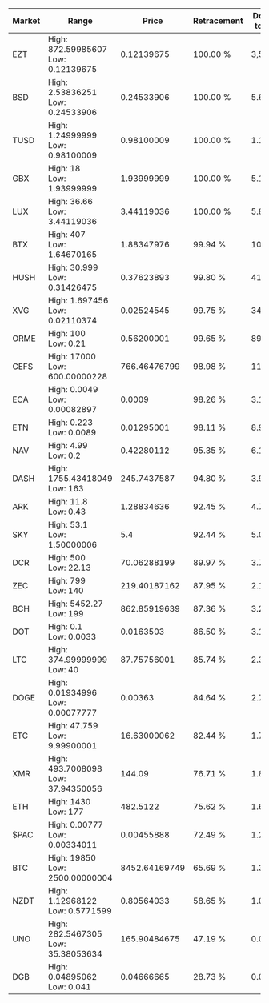 | Market | Range | Price| Retracement | Doubles to 50% |
| --- | --- | --- | --- | --- |
| EZT | High: 872.59985607<br />Low: 0.12139675 | 0.12139675 | 100.00 % | 3,594.50 |
| BSD | High: 2.53836251<br />Low: 0.24533906 | 0.24533906 | 100.00 % | 5.67 |
| TUSD | High: 1.24999999<br />Low: 0.98100009 | 0.98100009 | 100.00 % | 1.14 |
| GBX | High: 18<br />Low: 1.93999999 | 1.93999999 | 100.00 % | 5.14 |
| LUX | High: 36.66<br />Low: 3.44119036 | 3.44119036 | 100.00 % | 5.83 |
| BTX | High: 407<br />Low: 1.64670165 | 1.88347976 | 99.94 % | 108.48 |
| HUSH | High: 30.999<br />Low: 0.31426475 | 0.37623893 | 99.80 % | 41.61 |
| XVG | High: 1.697456<br />Low: 0.02110374 | 0.02524545 | 99.75 % | 34.04 |
| ORME | High: 100<br />Low: 0.21 | 0.56200001 | 99.65 % | 89.15 |
| CEFS | High: 17000<br />Low: 600.00000228 | 766.46476799 | 98.98 % | 11.48 |
| ECA | High: 0.0049<br />Low: 0.00082897 | 0.0009 | 98.26 % | 3.18 |
| ETN | High: 0.223<br />Low: 0.0089 | 0.01295001 | 98.11 % | 8.95 |
| NAV | High: 4.99<br />Low: 0.2 | 0.42280112 | 95.35 % | 6.14 |
| DASH | High: 1755.43418049<br />Low: 163 | 245.7437587 | 94.80 % | 3.90 |
| ARK | High: 11.8<br />Low: 0.43 | 1.28834636 | 92.45 % | 4.75 |
| SKY | High: 53.1<br />Low: 1.50000006 | 5.4 | 92.44 % | 5.06 |
| DCR | High: 500<br />Low: 22.13 | 70.06288199 | 89.97 % | 3.73 |
| ZEC | High: 799<br />Low: 140 | 219.40187162 | 87.95 % | 2.14 |
| BCH | High: 5452.27<br />Low: 199 | 862.85919639 | 87.36 % | 3.27 |
| DOT | High: 0.1<br />Low: 0.0033 | 0.0163503 | 86.50 % | 3.16 |
| LTC | High: 374.99999999<br />Low: 40 | 87.75756001 | 85.74 % | 2.36 |
| DOGE | High: 0.01934996<br />Low: 0.00077777 | 0.00363 | 84.64 % | 2.77 |
| ETC | High: 47.759<br />Low: 9.99900001 | 16.63000062 | 82.44 % | 1.74 |
| XMR | High: 493.7008098<br />Low: 37.94350056 | 144.09 | 76.71 % | 1.84 |
| ETH | High: 1430<br />Low: 177 | 482.5122 | 75.62 % | 1.67 |
| $PAC | High: 0.00777<br />Low: 0.00334011 | 0.00455888 | 72.49 % | 1.22 |
| BTC | High: 19850<br />Low: 2500.00000004 | 8452.64169749 | 65.69 % | 1.32 |
| NZDT | High: 1.12968122<br />Low: 0.5771599 | 0.80564033 | 58.65 % | 1.06 |
| UNO | High: 282.5467305<br />Low: 35.38053634 | 165.90484675 | 47.19 % | 0.00 |
| DGB | High: 0.04895062<br />Low: 0.041 | 0.04666665 | 28.73 % | 0.00 |
